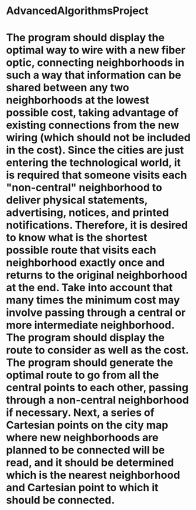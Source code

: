 # AdvancedAlgorithmsProject

# The program should display the optimal way to wire with a new fiber optic, connecting neighborhoods in such a way that information can be shared between any two neighborhoods at the lowest possible cost, taking advantage of existing connections from the new wiring (which should not be included in the cost). Since the cities are just entering the technological world, it is required that someone visits each "non-central" neighborhood to deliver physical statements, advertising, notices, and printed notifications. Therefore, it is desired to know what is the shortest possible route that visits each neighborhood exactly once and returns to the original neighborhood at the end. Take into account that many times the minimum cost may involve passing through a central or more intermediate neighborhood. The program should display the route to consider as well as the cost. The program should generate the optimal route to go from all the central points to each other, passing through a non-central neighborhood if necessary. Next, a series of Cartesian points on the city map where new neighborhoods are planned to be connected will be read, and it should be determined which is the nearest neighborhood and Cartesian point to which it should be connected.
